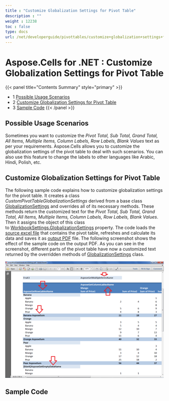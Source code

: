 ```yaml
---
title : "Customize Globalization Settings for Pivot Table" 
description : "" 
weight : 12238 
toc : false
type: docs
url: /net/developerguide/pivottables/customize+globalization+settings+for+pivot+table/
---
```


# Aspose.Cells for .NET : Customize Globalization Settings for Pivot Table


{{< panel title="Contents Summary" style="primary" >}}
*   1 [Possible Usage Scenarios](#possible-usage-scenarios)
*   2 [Customize Globalization Settings for Pivot Table](#customize-globalization-settings-for-pivot-table)
*   3 [Sample Code](#sample-code)
{{< /panel >}}
 

## Possible Usage Scenarios

Sometimes you want to customize the *Pivot Total, Sub Total, Grand Total, All Items, Multiple Items, Column Labels, Row Labels, Blank Values* text as per your requirements. Aspose.Cells allows you to customize the globalization settings of the pivot table to deal with such scenarios. You can also use this feature to change the labels to other languages like Arabic, Hindi, Polish, etc.

## Customize Globalization Settings for Pivot Table

The following sample code explains how to customize globalization settings for the pivot table. It creates a class *CustomPivotTableGlobalizationSettings* derived from a base class [GlobalizationSettings](https://apireference.aspose.com/net/cells/aspose.cells/globalizationsettings) and overrides all of its necessary methods. These methods return the customized text for the *Pivot Total, Sub Total, Grand Total, All Items, Multiple Items, Column Labels, Row Labels, Blank Values*. Then it assigns the object of this class to [WorkbookSettings.GlobalizationSettings](https://apireference.aspose.com/net/cells/aspose.cells/workbooksettings/properties/globalizationsettings) property. The code loads the [source excel file](https://docs2.aspose.com/cells/net/attachments/40142238/40468488.xlsx) that contains the pivot table, refreshes and calculate its data and saves it as [output PDF](https://docs2.aspose.com/cells/net/attachments/40142238/40468487.pdf) file. The following screenshot shows the effect of the sample code on the output PDF. As you can see in the screenshot, different parts of the pivot table have now a customized text returned by the overridden methods of [GlobalizationSettings](https://apireference.aspose.com/net/cells/aspose.cells/globalizationsettings) class.

![image](40468489.png)

## Sample Code

